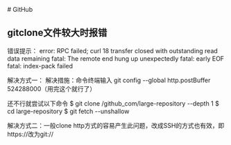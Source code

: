 <TOC />
# GitHub

## gitclone文件较大时报错

错误提示：
error: RPC failed; curl 18 transfer closed with outstanding read data remaining
fatal: The remote end hung up unexpectedly
fatal: early EOF
fatal: index-pack failed

解决方式一： 解决措施：命令终端输入
git config --global http.postBuffer 524288000（用完这个就行了）

还不行就尝试以下命令
$ git clone /github_com/large-repository --depth 1
$ cd large-repository
$ git fetch --unshallow

解决方式二：一般clone http方式的容易产生此问题，改成SSH的方式也有效，即https://改为git://